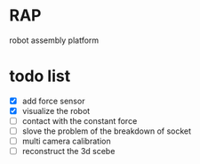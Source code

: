 # RAP
robot assembly platform

# todo list


- [x] add force sensor
- [x] visualize the robot
- [ ] contact with the constant force
- [ ] slove the problem of the breakdown of socket
- [ ] multi camera calibration
- [ ] reconstruct the 3d  scebe
